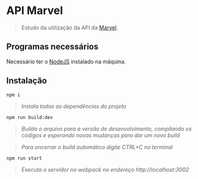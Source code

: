 # API Marvel

> Estudo da utilização da API da [Marvel](https://developer.marvel.com/).

## Programas necessários

Necessário ter o [NodeJS](https://nodejs.org/en/download/) instalado na máquina.

## Instalação


```
npm i
```
> *Instala todas as dependências do projeto*

```
npm run build:dev
```
> *Builda o arquivo para a versão de desenvolvimento, compilando os códigos e esperando novas mudanças para dar um novo build*

> *Para encerrar o build automático digite CTRL+C no terminal*

```
npm run start
```
> *Executa o servidor no webpack no endereço http://localhost:3002*